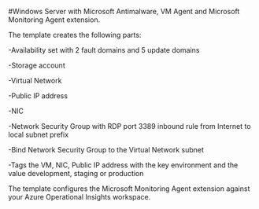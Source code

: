 #Windows Server with Microsoft Antimalware, VM Agent and Microsoft Monitoring Agent extension.

The template creates the following parts:

  -Availability set with 2 fault domains and 5 update domains

  -Storage account

  -Virtual Network

  -Public IP address

  -NIC

  -Network Security Group with RDP port 3389 inbound rule from Internet to local subnet prefix

  -Bind Network Security Group to the Virtual Network subnet

  -Tags the VM, NIC, Public IP address with the key environment and the value development, staging or production

The template configures the Microsoft Monitoring Agent extension against your Azure Operational Insights workspace.

